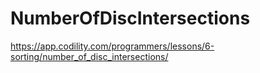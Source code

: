 # NumberOfDiscIntersections

https://app.codility.com/programmers/lessons/6-sorting/number_of_disc_intersections/